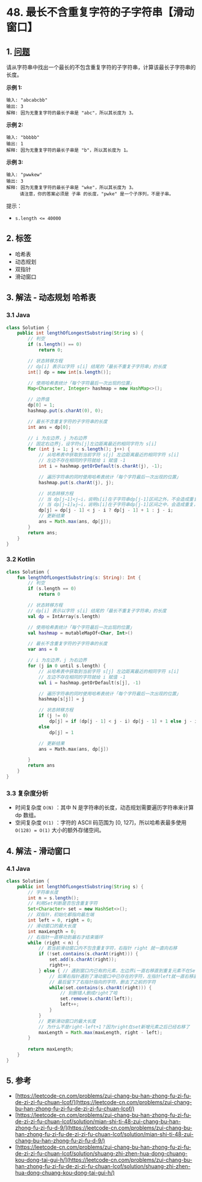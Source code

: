 # 48. 最长不含重复字符的子字符串【滑动窗口】

## 1. [问题](https://leetcode-cn.com/problems/zui-chang-bu-han-zhong-fu-zi-fu-de-zi-zi-fu-chuan-lcof/)

请从字符串中找出一个最长的不包含重复字符的子字符串，计算该最长子字符串的长度。

**示例 1:**

```text
输入: "abcabcbb"
输出: 3 
解释: 因为无重复字符的最长子串是 "abc"，所以其长度为 3。
```

**示例 2:**

```text
输入: "bbbbb"
输出: 1
解释: 因为无重复字符的最长子串是 "b"，所以其长度为 1。
```

**示例 3:**

```text
输入: "pwwkew"
输出: 3
解释: 因为无重复字符的最长子串是 "wke"，所以其长度为 3。
     请注意，你的答案必须是 子串 的长度，"pwke" 是一个子序列，不是子串。
```

提示：

* `s.length <= 40000`

## 2. 标签

* 哈希表
* 动态规划
* 双指针
* 滑动窗口

## 3. 解法 - 动态规划 哈希表

### 3.1 Java

```java
class Solution {
    public int lengthOfLongestSubstring(String s) {
        // 判空
        if (s.length() == 0)
            return 0;

        // 状态转移方程
        // dp[i] 表示以字符 s[i] 结尾的「最长不重复子字符串」的长度
        int[] dp = new int[s.length()];

        // 使用哈希表统计「每个字符最后一次出现的位置」
        Map<Character, Integer> hashmap = new HashMap<>();

        // 边界值
        dp[0] = 1;
        hashmap.put(s.charAt(0), 0);

        // 最长不含重复字符的子字符串的长度
        int ans = dp[0];

        // i 为左边界，j 为右边界
        // 固定右边界j，设字符s[j]左边距离最近的相同字符为 s[i]
        for (int j = 1; j < s.length(); j++) {
            // 从哈希表中获取到当前字符 s[j] 左边距离最近的相同字符 s[i]
            // 左边不存在相同的字符就给 i 赋值 -1
            int i = hashmap.getOrDefault(s.charAt(j), -1);

            // 遍历字符串的同时使用哈希表统计「每个字符最后一次出现的位置」
            hashmap.put(s.charAt(j), j);

            // 状态转移方程
            // 当 dp[j−1]<j−i，说明s[i]在子字符串dp[j-1]区间之外，不会造成重复，dp[j]直接等于dp[j-1]+1
            // 当 dp[j−1]≥j−i，说明s[i]在子字符串dp[j-1]区间之中，会造成重复，dp[j]更新为 j - i
            dp[j] = dp[j - 1] < j - i ? dp[j - 1] + 1 : j - i;
            // 更新结果
            ans = Math.max(ans, dp[j]);
        }
        return ans;
    }
}
```

### 3.2 Kotlin

```kotlin
class Solution {
    fun lengthOfLongestSubstring(s: String): Int {
        // 判空
        if (s.length == 0)
            return 0

        // 状态转移方程
        // dp[i] 表示以字符 s[i] 结尾的「最长不重复子字符串」的长度
        val dp = IntArray(s.length)

        // 使用哈希表统计「每个字符最后一次出现的位置」
        val hashmap = mutableMapOf<Char, Int>()

        // 最长不含重复字符的子字符串的长度
        var ans = 0

        // i 为左边界，j 为右边界
        for (j in 0 until s.length) {
            // 从哈希表中获取到当前字符 s[j] 左边距离最近的相同字符 s[i]
            // 左边不存在相同的字符就给 i 赋值 -1
            val i = hashmap.getOrDefault(s[j], -1)

            // 遍历字符串的同时使用哈希表统计「每个字符最后一次出现的位置」
            hashmap[s[j]] = j

            // 状态转移方程
            if (j != 0)
                dp[j] = if (dp[j - 1] < j - i) dp[j - 1] + 1 else j - i
            else
                dp[j] = 1

            // 更新结果
            ans = Math.max(ans, dp[j])

        }
        return ans
    }
}
```

### 3.3 复杂度分析

* 时间复杂度 `O(N)` ：其中 N 是字符串的长度，动态规划需要遍历字符串来计算 dp 数组。
* 空间复杂度 `O(1)` ：字符的 ASCII 码范围为 \[0, 127\]，所以哈希表最多使用 `O(128) = O(1)` 大小的额外存储空间。

## 4. 解法 - 滑动窗口

### 4.1 Java

```java
class Solution {
    public int lengthOfLongestSubstring(String s) {
        // 字符串长度
        int n = s.length();
        // 利用Set判断是否包含重复字符
        Set<Character> set = new HashSet<>();
        // 双指针，初始化都指向最左端
        int left = 0, right = 0;
        // 滑动窗口的最大长度
        int maxLength = 0;
        // 右指针一直移动到最右才结束循环
        while (right < n) {
            // 若当前滑动窗口内不包含重复字符，右指针 right 就一直向右移
            if (!set.contains(s.charAt(right))) {
                set.add(s.charAt(right));
                right++;
            } else { // 遇到窗口内已有的元素，左边界i一直右移直到重复元素不在Set内
                // 如果右指针遇到了滑动窗口中已存在的字符，左指针left就一直右移直到这个重复字符滚粗去
                // 最后留下了右指针指向的字符，删去了之前的字符
                while(set.contains(s.charAt(right))) {
                    // 别删错人删成right了哈
                    set.remove(s.charAt(left));
                    left++;
                }
            }
            // 更新滑动窗口的最大长度
            // 为什么不是right-left+1？因为right在set新增元素之后已经右移了
            maxLength = Math.max(maxLength, right - left);
        }
        
        return maxLength;
    }
}

```

## 5. 参考

* [https://leetcode-cn.com/problems/zui-chang-bu-han-zhong-fu-zi-fu-de-zi-zi-fu-chuan-lcof/](https://leetcode-cn.com/problems/zui-chang-bu-han-zhong-fu-zi-fu-de-zi-zi-fu-chuan-lcof/)
* [https://leetcode-cn.com/problems/zui-chang-bu-han-zhong-fu-zi-fu-de-zi-zi-fu-chuan-lcof/solution/mian-shi-ti-48-zui-chang-bu-han-zhong-fu-zi-fu-d-9/](https://leetcode-cn.com/problems/zui-chang-bu-han-zhong-fu-zi-fu-de-zi-zi-fu-chuan-lcof/solution/mian-shi-ti-48-zui-chang-bu-han-zhong-fu-zi-fu-d-9/)
* [https://leetcode-cn.com/problems/zui-chang-bu-han-zhong-fu-zi-fu-de-zi-zi-fu-chuan-lcof/solution/shuang-zhi-zhen-hua-dong-chuang-kou-dong-tai-gui-h/](https://leetcode-cn.com/problems/zui-chang-bu-han-zhong-fu-zi-fu-de-zi-zi-fu-chuan-lcof/solution/shuang-zhi-zhen-hua-dong-chuang-kou-dong-tai-gui-h/)


